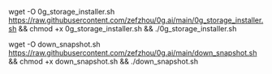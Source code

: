 wget -O 0g_storage_installer.sh https://raw.githubusercontent.com/zefzhou/0g.ai/main/0g_storage_installer.sh && chmod +x 0g_storage_installer.sh && ./0g_storage_installer.sh

wget -O down_snapshot.sh https://raw.githubusercontent.com/zefzhou/0g.ai/main/down_snapshot.sh && chmod +x down_snapshot.sh && ./down_snapshot.sh


